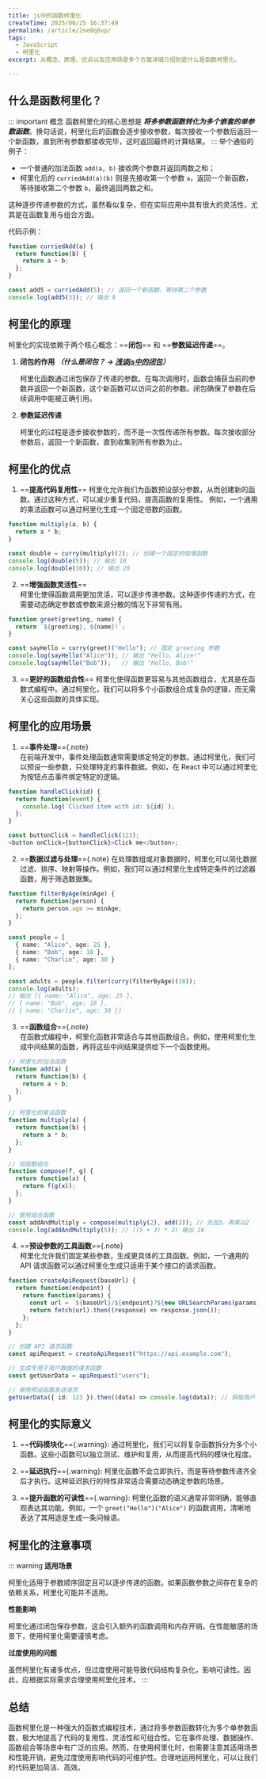 ```yaml
---
title: js中的函数柯里化
createTime: 2025/06/25 16:37:49
permalink: /article/2se0q0vp/
tags:
  - JavaScript
  - 柯里化
excerpt: 从概念、原理、优点以及应用场景多个方面详细介绍到底什么是函数柯里化。

---
```


## 什么是函数柯里化？

::: important 概念
函数柯里化的核心思想是 **_将多参数函数转化为多个嵌套的单参数函数_**。换句话说，柯里化后的函数会逐步接收参数，每次接收一个参数后返回一个新函数，直到所有参数都接收完毕，这时返回最终的计算结果。
:::
举个通俗的例子：
- 一个普通的加法函数 `add(a, b)` 接收两个参数并返回两数之和；
- 柯里化后的 `curriedAdd(a)(b)` 则是先接收第一个参数 `a`，返回一个新函数，等待接收第二个参数 `b`，最终返回两数之和。

这种逐步传递参数的方式，虽然看似复杂，但在实际应用中具有很大的灵活性，尤其是在函数复用与组合方面。

代码示例：

```js
function curriedAdd(a) {
  return function(b) {
    return a + b;
  };
}

const add5 = curriedAdd(5); // 返回一个新函数，等待第二个参数
console.log(add5(3)); // 输出 8
```

## 柯里化的原理

柯里化的实现依赖于两个核心概念：==**闭包**== 和 ==**参数延迟传递**==。

1. **闭包的作用** **_（什么是闭包？ → [浅谈js中的闭包](/JavaScript/浅谈js中的闭包.md)）_**

   柯里化函数通过闭包保存了传递的参数。在每次调用时，函数会捕获当前的参数并返回一个新函数，这个新函数可以访问之前的参数。闭包确保了参数在后续调用中能被正确引用。

2. **参数延迟传递**  

   柯里化的过程是逐步接收参数的，而不是一次性传递所有参数。每次接收部分参数后，返回一个新函数，直到收集到所有参数为止。


## 柯里化的优点

1. ==**提高代码复用性**==
   柯里化允许我们为函数预设部分参数，从而创建新的函数。通过这种方式，可以减少重复代码，提高函数的复用性。 例如，一个通用的乘法函数可以通过柯里化生成一个固定倍数的函数。

```js
function multiply(a, b) {
  return a * b;
}

const double = curry(multiply)(2); // 创建一个固定的倍增函数
console.log(double(5)); // 输出 10
console.log(double(10)); // 输出 20
```

2. ==**增强函数灵活性**==  
   柯里化使得函数调用更加灵活，可以逐步传递参数。这种逐步传递的方式，在需要动态确定参数或参数来源分散的情况下非常有用。
```js
function greet(greeting, name) {
  return `${greeting}, ${name}!`;
}

const sayHello = curry(greet)("Hello"); // 固定 greeting 参数
console.log(sayHello("Alice")); // 输出 "Hello, Alice!"
console.log(sayHello("Bob"));   // 输出 "Hello, Bob!"
```

3. ==**更好的函数组合性**==
   柯里化使得函数更容易与其他函数组合，尤其是在函数式编程中。通过柯里化，我们可以将多个小函数组合成复杂的逻辑，而无需关心这些函数的具体实现。

## 柯里化的应用场景

1. ==**事件处理**=={.note}  
   在前端开发中，事件处理函数通常需要绑定特定的参数。通过柯里化，我们可以预设一些参数，只处理特定的事件数据。例如，在 React 中可以通过柯里化为按钮点击事件绑定特定的逻辑。
```ts
function handleClick(id) {
  return function(event) {
    console.log(`Clicked item with id: ${id}`);
  };
}

const buttonClick = handleClick(123);
<button onClick={buttonClick}>Click me</button>;
```
2. ==**数据过滤与处理**=={.note} 
   在处理数组或对象数据时，柯里化可以简化数据过滤、排序、映射等操作。例如，我们可以通过柯里化生成特定条件的过滤器函数，用于筛选数据集。
```ts
function filterByAge(minAge) {
  return function(person) {
    return person.age >= minAge;
  };
}

const people = [
  { name: "Alice", age: 25 },
  { name: "Bob", age: 18 },
  { name: "Charlie", age: 30 }
];

const adults = people.filter(curry(filterByAge)(18));
console.log(adults); 
// 输出 [{ name: "Alice", age: 25 }, 
// { name: "Bob", age: 18 }, 
// { name: "Charlie", age: 30 }]
```
3. ==**函数组合**=={.note}  
   在函数式编程中，柯里化函数非常适合与其他函数组合。例如，使用柯里化生成中间结果的函数，再将这些中间结果提供给下一个函数使用。
```ts
// 柯里化的加法函数
function add(a) {
  return function(b) {
    return a + b;
  };
}

// 柯里化的乘法函数
function multiply(a) {
  return function(b) {
    return a * b;
  };
}

// 将函数组合
function compose(f, g) {
  return function(x) {
    return f(g(x));
  };
}

// 使用组合函数
const addAndMultiply = compose(multiply(2), add(3)); // 先加3，再乘以2
console.log(addAndMultiply(5)); // ((5 + 3) * 2) 输出 16
```
4. ==**预设参数的工具函数**=={.note}  
   柯里化允许我们固定某些参数，生成更具体的工具函数。例如，一个通用的 API 请求函数可以通过柯里化生成只适用于某个接口的请求函数。
```ts
function createApiRequest(baseUrl) {
  return function(endpoint) {
    return function(params) {
      const url = `${baseUrl}/${endpoint}?${new URLSearchParams(params).toString()}`;
      return fetch(url).then((response) => response.json());
    };
  };
}

// 创建 API 请求函数
const apiRequest = createApiRequest("https://api.example.com");

// 生成专用于用户数据的请求函数
const getUserData = apiRequest("users");

// 使用预设函数发送请求
getUserData({ id: 123 }).then((data) => console.log(data)); // 获取用户 ID 为 123 的数据
```
## 柯里化的实际意义

1. ==**代码模块化**=={.warning}: 通过柯里化，我们可以将复杂函数拆分为多个小函数。这些小函数可以独立测试、维护和复用，从而提高代码的模块化程度。

2. ==**延迟执行**=={.warning}: 柯里化函数不会立即执行，而是等待参数传递齐全后才执行。这种延迟执行的特性非常适合需要动态确定参数的场景。

3. ==**提升函数的可读性**=={.warning}: 柯里化函数的语义通常非常明确，能够直观表达其功能。例如，一个 `greet("Hello")("Alice")` 的函数调用，清晰地表达了其用途是生成一条问候语。

## 柯里化的注意事项
::: warning
**适用场景** 

   柯里化适用于参数顺序固定且可以逐步传递的函数。如果函数参数之间存在复杂的依赖关系，柯里化可能并不适用。

**性能影响**  

   柯里化通过闭包保存参数，这会引入额外的函数调用和内存开销。在性能敏感的场景下，使用柯里化需要谨慎考虑。

**过度使用的问题**  

   虽然柯里化有诸多优点，但过度使用可能导致代码结构复杂化，影响可读性。因此，应根据实际需求合理使用柯里化技术。
:::
## 总结

函数柯里化是一种强大的函数式编程技术，通过将多参数函数转化为多个单参数函数，极大地提高了代码的复用性、灵活性和可组合性。它在事件处理、数据操作、函数组合等场景中有广泛的应用。然而，在使用柯里化时，也需要注意其适用场景和性能开销，避免过度使用影响代码的可维护性。合理地运用柯里化，可以让我们的代码更加简洁、高效。

